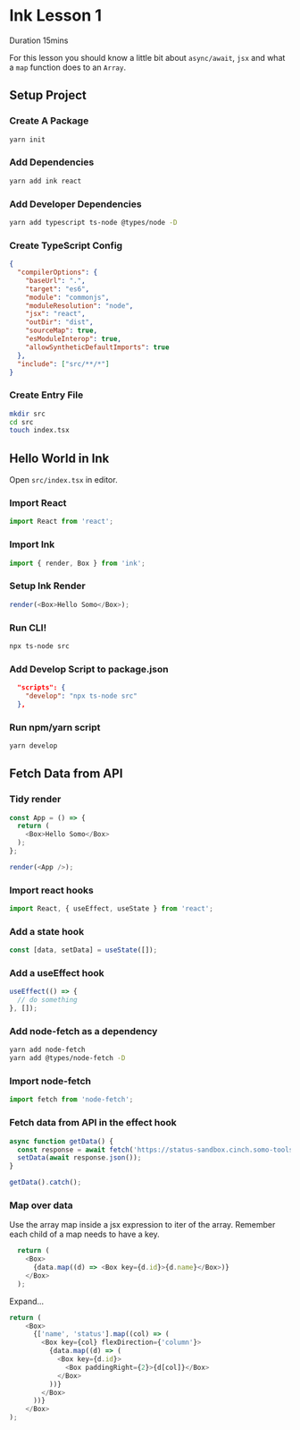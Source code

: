 # Ink Lesson 1

Duration 15mins

For this lesson you should know a little bit about `async/await`, `jsx` and what a `map` function does to an `Array`.

## Setup Project

### Create A Package

```bash
yarn init
```

### Add Dependencies

```bash
yarn add ink react
```

### Add Developer Dependencies

```bash
yarn add typescript ts-node @types/node -D
```

### Create TypeScript Config

```json
{
  "compilerOptions": {
    "baseUrl": ".",
    "target": "es6",
    "module": "commonjs",
    "moduleResolution": "node",
    "jsx": "react",
    "outDir": "dist",
    "sourceMap": true,
    "esModuleInterop": true,
    "allowSyntheticDefaultImports": true
  },
  "include": ["src/**/*"]
}
```

### Create Entry File

```bash
mkdir src
cd src
touch index.tsx
```

## Hello World in Ink

Open `src/index.tsx` in editor.

### Import React

```typescript jsx
import React from 'react';
```

### Import Ink

```typescript jsx
import { render, Box } from 'ink';
```

### Setup Ink Render

```typescript jsx
render(<Box>Hello Somo</Box>);
```

### Run CLI!

```bash
npx ts-node src
```

### Add Develop Script to package.json

```json
  "scripts": {
    "develop": "npx ts-node src"
  },
```

### Run npm/yarn script

```bash
yarn develop
```

## Fetch Data from API

### Tidy render

```typescript jsx
const App = () => {
  return (
    <Box>Hello Somo</Box>
  );
};

render(<App />);
```

### Import react hooks

```typescript jsx
import React, { useEffect, useState } from 'react';
```

### Add a state hook

```typescript jsx
const [data, setData] = useState([]);
```

### Add a useEffect hook

```typescript jsx
useEffect(() => {
  // do something
}, []);
```

### Add node-fetch as a dependency

```bash
yarn add node-fetch
yarn add @types/node-fetch -D
```

### Import node-fetch

```typescript jsx
import fetch from 'node-fetch';
```

### Fetch data from API in the effect hook

```typescript jsx
async function getData() {
  const response = await fetch('https://status-sandbox.cinch.somo-tools.com/healthchecks-api');
  setData(await response.json());
}

getData().catch();
```

### Map over data

Use the array map inside a jsx expression to iter of the array.
Remember each child of a map needs to have a key.

```typescript jsx
  return (
    <Box>
      {data.map((d) => <Box key={d.id}>{d.name}</Box>)}
    </Box>
  );
```

Expand...

```typescript jsx
return (
    <Box>
      {['name', 'status'].map((col) => (
        <Box key={col} flexDirection={'column'}>
          {data.map((d) => (
            <Box key={d.id}>
              <Box paddingRight={2}>{d[col]}</Box>
            </Box>
          ))}
        </Box>
      ))}
    </Box>
);
```
